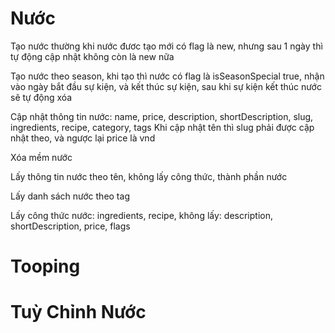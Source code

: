 # Nước
Tạo nước thường khi nước đươc tạo mới có flag là new, nhưng sau 1 ngày thì tự động cập nhật không còn là new nữa

Tạo nước theo season, khi tạo thì nước có flag là isSeasonSpecial true, nhận vào ngày bắt đầu sự kiện, và kết thúc sự kiện, sau khi sự kiện kết thúc nước sẽ tự động xóa

Cập nhật thông tin nước: name, price, description, shortDescription, slug, ingredients, recipe, category, tags
    Khi cập nhật tên thì slug phải được cập nhật theo, và ngược lại
    price là vnd

Xóa mềm nước 

Lấy thông tin nước theo tên, không lấy công thức, thành phần nước

Lấy danh sách nước theo tag

Lấy công thức nước: ingredients, recipe, không lấy: description, shortDescription, price, flags

# Tooping


# Tuỳ Chỉnh Nước

